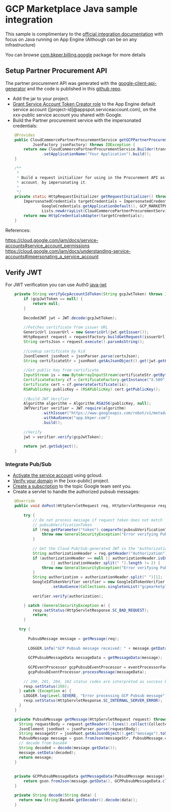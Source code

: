 # GCP Marketplace Java sample integration

This sample is complimentary to the [official integration documentation](https://cloud.google.com/marketplace/docs/partners/integrated-saas/technical-integration-setup) with focus on Java running on App Engine (Although can be on any infrastructure)

You can browse [com.bkper.billing.google](https://github.com/bkper/gcp-marketplace-sample-java/tree/master/src/main/java/com/bkper/billing/google) package for more details

## Setup Partner Procurement API

The partner procurement API was generated with the [google-client-api-generator](https://github.com/google/apis-client-generator) and the code is published in this [github repo](https://github.com/bkper/cloudcommerceprocurement).

- Add the jar to your project.
- [Grant Service Account Token Creator role](https://medium.com/google-cloud/using-serviceaccountactor-iam-role-for-account-impersonation-on-google-cloud-platform-a9e7118480ed) to the App Engine default service account ([project-id]@appspot.serviceaccount.com), on the xxx-public service account you shared with Google.
- Build the Partner procurement service with the impersonated credentials:

```java
    @Provides
    public CloudCommercePartnerProcurementService getGCPPartnerProcurementService(HttpTransport transport,
            JsonFactory jsonFactory) throws IOException {
        return new CloudCommercePartnerProcurementService.Builder(transport, jsonFactory, getRequestInitializer())
                .setApplicationName("Your Application").build();
    }

    /**
     * 
     * Build a request initializer for using in the Procurement API as your service
     * account, by impersonating it.
     * 
     */
    private static HttpRequestInitializer getRequestInitializer() throws IOException {
        ImpersonatedCredentials targetCredentials = ImpersonatedCredentials.create(
                GoogleCredentials.getApplicationDefault(), GCP_MARKETPLACE_SERVICE_ACCOUNT, null,
                Lists.newArrayList(CloudCommercePartnerProcurementServiceScopes.all()), 300);
        return new HttpCredentialsAdapter(targetCredentials);
    }
```

References:

https://cloud.google.com/iam/docs/service-accounts#service_account_permissions
https://cloud.google.com/iam/docs/understanding-service-accounts#impersonating_a_service_account


## Verify JWT

For JWT verification you can use Auth0 [java-jwt](https://github.com/auth0/java-jwt)

```java
    private String verifyGcpAccountIdToken(String gcpJwtToken) throws IOException, CertificateException {
        if (gcpJwtToken == null) {
            return null;
        }
        
        DecodedJWT jwt = JWT.decode(gcpJwtToken);
        
        //Fetches certificate from issuer URL 
        GenericUrl issuerUrl = new GenericUrl(jwt.getIssuer());
        HttpRequest request = requestFactory.buildGetRequest(issuerUrl);
        String certsJson = request.execute().parseAsString();
        
        //Lookup certificate by kid
        JsonElement jsonRoot = jsonParser.parse(certsJson);
        String certificateStr = jsonRoot.getAsJsonObject().get(jwt.getKeyId()).getAsString();
        
        //Get public key from certificate
        InputStream is = new ByteArrayInputStream(certificateStr.getBytes());
        CertificateFactory cf = CertificateFactory.getInstance("X.509");
        Certificate cert = cf.generateCertificate(is);
        RSAPublicKey publicKey = (RSAPublicKey) cert.getPublicKey();
        
        //Build JWT Verifier
        Algorithm algorithm = Algorithm.RSA256(publicKey, null);
        JWTVerifier verifier = JWT.require(algorithm)
                .withIssuer("https://www.googleapis.com/robot/v1/metadata/x509/cloud-commerce-partner@system.gserviceaccount.com")
                .withAudience("app.bkper.com")
                .build();
        
        //Verify
        jwt = verifier.verify(gcpJwtToken);
        
        return jwt.getSubject();
    }
```


### Integrate Pub/Sub

- [Activate the service account](https://cloud.google.com/sdk/gcloud/reference/auth/activate-service-account) using gcloud.
- [Verify your domain](https://console.cloud.google.com/apis/credentials/domainverification) in the [xxx-public] project.
- [Create a subscription](https://github.com/GoogleCloudPlatform/java-docs-samples/tree/master/appengine-java8/pubsub) to the topic Google team sent you.
- Create a servlet to handle the authorized pubsub messages:

```java
    @Override
    public void doPost(HttpServletRequest req, HttpServletResponse resp) throws IOException, ServletException {
        
        try {
            // Do not process message if request token does not match
            // pubsubVerificationToken
            if (req.getParameter("token").compareTo(pubsubVerificationToken) != 0) {
                throw new GeneralSecurityException("Error verifying Pub/Sub token");
            }
            
            // Get the Cloud Pub/Sub-generated JWT in the "Authorization" header.
            String authorizationHeader = req.getHeader("Authorization");
            if (authorizationHeader == null || authorizationHeader.isEmpty()
                    || authorizationHeader.split(" ").length != 2) {
                throw new GeneralSecurityException("Error verifying Pub/Sub authorization");
            }
            String authorization = authorizationHeader.split(" ")[1];
            GoogleIdTokenVerifier verifier = new GoogleIdTokenVerifier.Builder(transport, jsonFactory)
                    .setAudience(Collections.singletonList("gcpmarketplace.bkper.com")).build();
            
            verifier.verify(authorization);

        } catch (GeneralSecurityException e) {
            resp.setStatus(HttpServletResponse.SC_BAD_REQUEST);
            return;
        }
      
      try {
          
          PubsubMessage message = getMessage(req);
          
          LOGGER.info("GCP Pubsub message received: " + message.getData());
          
          GCPPubsubMessageData messageData = getMessageData(message);
          
          GCPEventProcessor gcpPubsubEventProcessor = eventProcessorFactory.get(messageData.getEventType());
          gcpPubsubEventProcessor.processMessage(messageData);
          
        // 200, 201, 204, 102 status codes are interpreted as success by the Pub/Sub system
        resp.setStatus(200);
      } catch (Exception e) {
        LOGGER.log(Level.SEVERE, "Error processing GCP Pubsub message", e);
        resp.setStatus(HttpServletResponse.SC_INTERNAL_SERVER_ERROR);
      }
    }

    private PubsubMessage getMessage(HttpServletRequest request) throws IOException {
      String requestBody = request.getReader().lines().collect(Collectors.joining("\n"));
      JsonElement jsonRoot = jsonParser.parse(requestBody);
      String messageStr = jsonRoot.getAsJsonObject().get("message").toString();
      PubsubMessage message = gson.fromJson(messageStr, PubsubMessage.class);
      // decode from base64
      String decoded = decode(message.getData());
      message.setData(decoded);
      return message;
    }
    
    
    private GCPPubsubMessageData getMessageData(PubsubMessage message) {
        return gson.fromJson(message.getData(), GCPPubsubMessageData.class);
    }

    private String decode(String data) {
      return new String(Base64.getDecoder().decode(data));
    }  
```
